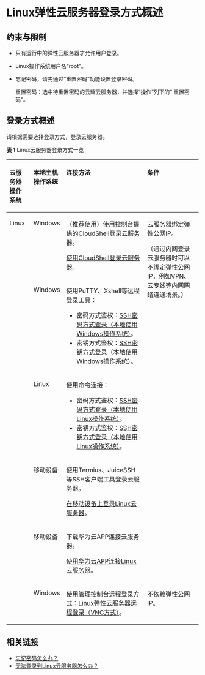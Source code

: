 # Linux弹性云服务器登录方式概述<a name="ZH-CN_TOPIC_0013771089"></a>

## 约束与限制<a name="section15584113212291"></a>

-   只有运行中的弹性云服务器才允许用户登录。
-   Linux操作系统用户名“root”。
-   忘记密码，请先通过“重置密码”功能设置登录密码。

    重置密码：选中待重置密码的云耀云服务器，并选择“操作”列下的“ 重置密码”。


## 登录方式概述<a name="section95820318444"></a>

请根据需要选择登录方式，登录云服务器。

**表 1**  Linux云服务器登录方式一览

<a name="table12628192415452"></a>
<table><thead align="left"><tr id="row15628122474517"><th class="cellrowborder" valign="top" width="12.58125812581258%" id="mcps1.2.5.1.1"><p id="p166281424144510"><a name="p166281424144510"></a><a name="p166281424144510"></a>云服务器操作系统</p>
</th>
<th class="cellrowborder" valign="top" width="15.191519151915193%" id="mcps1.2.5.1.2"><p id="p106281624174516"><a name="p106281624174516"></a><a name="p106281624174516"></a>本地主机操作系统</p>
</th>
<th class="cellrowborder" valign="top" width="43.154315431543154%" id="mcps1.2.5.1.3"><p id="p176280245459"><a name="p176280245459"></a><a name="p176280245459"></a>连接方法</p>
</th>
<th class="cellrowborder" valign="top" width="29.072907290729074%" id="mcps1.2.5.1.4"><p id="p31268429168"><a name="p31268429168"></a><a name="p31268429168"></a>条件</p>
</th>
</tr>
</thead>
<tbody><tr id="row716575515812"><td class="cellrowborder" rowspan="6" valign="top" width="12.58125812581258%" headers="mcps1.2.5.1.1 "><p id="p81651855380"><a name="p81651855380"></a><a name="p81651855380"></a>Linux</p>
</td>
<td class="cellrowborder" valign="top" width="15.191519151915193%" headers="mcps1.2.5.1.2 "><p id="p9165355081"><a name="p9165355081"></a><a name="p9165355081"></a>Windows</p>
</td>
<td class="cellrowborder" valign="top" width="43.154315431543154%" headers="mcps1.2.5.1.3 "><p id="p2971015171814"><a name="p2971015171814"></a><a name="p2971015171814"></a>（推荐使用）使用控制台提供的CloudShell登录云服务器。</p>
<p id="p1816517551783"><a name="p1816517551783"></a><a name="p1816517551783"></a><a href="使用CloudShell登录云服务器.md">使用CloudShell登录云服务器</a>。</p>
</td>
<td class="cellrowborder" rowspan="5" valign="top" width="29.072907290729074%" headers="mcps1.2.5.1.4 "><p id="p196451914171"><a name="p196451914171"></a><a name="p196451914171"></a>云服务器绑定弹性公网IP。</p>
<p id="p109678294370"><a name="p109678294370"></a><a name="p109678294370"></a>（通过内网登录云服务器时可以不绑定弹性公网IP，例如VPN、云专线等内网网络连通场景。）</p>
</td>
</tr>
<tr id="row20754202301818"><td class="cellrowborder" valign="top" headers="mcps1.2.5.1.1 "><p id="p575416238183"><a name="p575416238183"></a><a name="p575416238183"></a>Windows</p>
</td>
<td class="cellrowborder" valign="top" headers="mcps1.2.5.1.2 "><p id="p322813265319"><a name="p322813265319"></a><a name="p322813265319"></a>使用PuTTY、Xshell等远程登录工具：</p>
<a name="ul1922818322536"></a><a name="ul1922818322536"></a><ul id="ul1922818322536"><li>密码方式鉴权：<a href="SSH密码方式登录.md#section62068112020">SSH密码方式登录（本地使用Windows操作系统）</a>。</li><li>密钥方式鉴权：<a href="SSH密钥方式登录.md#section47918167111724">SSH密钥方式登录（本地使用Windows操作系统）</a>。</li></ul>
</td>
</tr>
<tr id="row158119153539"><td class="cellrowborder" valign="top" headers="mcps1.2.5.1.1 "><p id="p1258151511530"><a name="p1258151511530"></a><a name="p1258151511530"></a>Linux</p>
</td>
<td class="cellrowborder" valign="top" headers="mcps1.2.5.1.2 "><p id="p916813541539"><a name="p916813541539"></a><a name="p916813541539"></a>使用命令连接：</p>
<a name="ul4168165465311"></a><a name="ul4168165465311"></a><ul id="ul4168165465311"><li>密码方式鉴权：<a href="SSH密码方式登录.md#section20811823174313">SSH密码方式登录（本地使用Linux操作系统）</a>。</li><li>密钥方式鉴权：<a href="SSH密钥方式登录.md#section3666784111724">SSH密钥方式登录（本地使用Linux操作系统）</a>。</li></ul>
</td>
</tr>
<tr id="row12754112311185"><td class="cellrowborder" valign="top" headers="mcps1.2.5.1.1 "><p id="p1775462381810"><a name="p1775462381810"></a><a name="p1775462381810"></a>移动设备</p>
</td>
<td class="cellrowborder" valign="top" headers="mcps1.2.5.1.2 "><p id="p20436453224"><a name="p20436453224"></a><a name="p20436453224"></a>使用Termius、JuiceSSH等SSH客户端工具登录云服务器。</p>
<p id="p117543231189"><a name="p117543231189"></a><a name="p117543231189"></a><a href="在移动设备上登录Linux云服务器.md">在移动设备上登录Linux云服务器</a>。</p>
</td>
</tr>
<tr id="row168129165611"><td class="cellrowborder" valign="top" headers="mcps1.2.5.1.1 "><p id="p108452042564"><a name="p108452042564"></a><a name="p108452042564"></a>移动设备</p>
</td>
<td class="cellrowborder" valign="top" headers="mcps1.2.5.1.2 "><p id="p28456415616"><a name="p28456415616"></a><a name="p28456415616"></a>下载华为云APP连接云服务器。</p>
<p id="p188451941565"><a name="p188451941565"></a><a name="p188451941565"></a><a href="使用华为云APP连接Linux云服务器.md">使用华为云APP连接Linux云服务器</a>。</p>
</td>
</tr>
<tr id="row11628142404520"><td class="cellrowborder" valign="top" headers="mcps1.2.5.1.1 "><p id="p5628324104515"><a name="p5628324104515"></a><a name="p5628324104515"></a>Windows</p>
</td>
<td class="cellrowborder" valign="top" headers="mcps1.2.5.1.2 "><p id="p1628172413458"><a name="p1628172413458"></a><a name="p1628172413458"></a>使用管理控制台远程登录方式：<a href="Linux弹性云服务器远程登录（VNC方式）.md">Linux弹性云服务器远程登录（VNC方式）</a>。</p>
</td>
<td class="cellrowborder" valign="top" headers="mcps1.2.5.1.3 "><p id="p4667354174911"><a name="p4667354174911"></a><a name="p4667354174911"></a>不依赖弹性公网IP。</p>
</td>
</tr>
</tbody>
</table>

## 相关链接<a name="section2826432183510"></a>

-   [忘记密码怎么办？](重置密码使用场景介绍.md)
-   [无法登录到Linux云服务器怎么办？](https://support.huaweicloud.com/ecs_faq/zh-cn_topic_0105127983.html)

